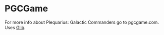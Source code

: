 PGCGame
=======
            
For more info about Plequarius: Galactic Commanders go to pgcgame.com.
Uses [Glib](https://github.com/glen3b/Glib).
